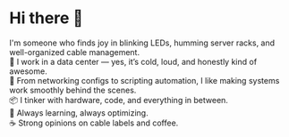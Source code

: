 # Hi there 👋

I'm someone who finds joy in blinking LEDs, humming server racks, and well-organized cable management.  
🏢 I work in a data center — yes, it’s cold, loud, and honestly kind of awesome.  
🔌 From networking configs to scripting automation, I like making systems work smoothly behind the scenes.  
📦 I tinker with hardware, code, and everything in between.  
🚀 Always learning, always optimizing.  
☕ Strong opinions on cable labels and coffee.
